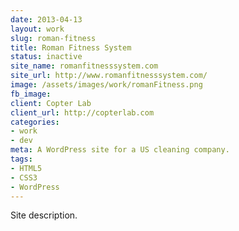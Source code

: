 ```yaml
---
date: 2013-04-13
layout: work
slug: roman-fitness
title: Roman Fitness System
status: inactive
site_name: romanfitnesssystem.com
site_url: http://www.romanfitnesssystem.com/
image: /assets/images/work/romanFitness.png
fb_image: 
client: Copter Lab
client_url: http://copterlab.com
categories:
- work
- dev
meta: A WordPress site for a US cleaning company.
tags: 
- HTML5
- CSS3
- WordPress
---
```


Site description.